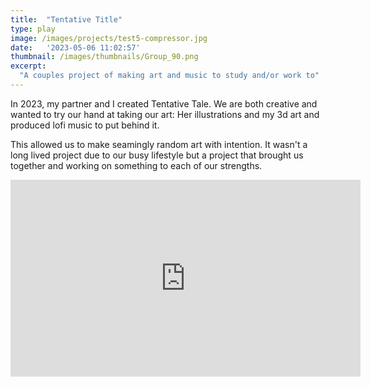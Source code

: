 ```yaml
---
title:  "Tentative Title"
type: play
image: /images/projects/test5-compressor.jpg
date:   '2023-05-06 11:02:57'
thumbnail: /images/thumbnails/Group_90.png
excerpt:
  "A couples project of making art and music to study and/or work to"
---
```


In 2023, my partner and I created Tentative Tale. We are both creative and wanted to try our hand at taking our art: Her illustrations and my 3d art and produced lofi music to put behind it. 

This allowed us to make seamingly random art with intention. It wasn't a long lived project due to our busy lifestyle but a project that brought us together and working on something to each of our strengths.

<div class="iframe">
<iframe width="560" height="315" src="https://www.youtube.com/embed/2x7Spfe5bl0?si=wSFmCp14Gqx9voZX" title="YouTube video player" frameborder="0" allow="accelerometer; autoplay; clipboard-write; encrypted-media; gyroscope; picture-in-picture; web-share" referrerpolicy="strict-origin-when-cross-origin" allowfullscreen></iframe>
</div>